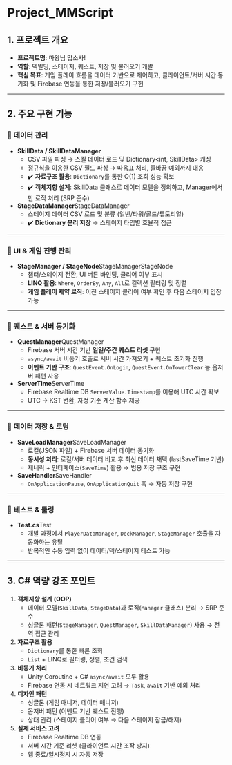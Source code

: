 # Project_MMScript
## 1. 프로젝트 개요

- **프로젝트명**: 마왕님 맙소사!
- **역할**: 덱빌딩, 스테이지, 퀘스트, 저장 및 불러오기 개발
- **핵심 목표**: 게임 플레이 흐름을 데이터 기반으로 제어하고, 클라이언트/서버 시간 동기화 및 Firebase 연동을 통한 저장/불러오기 구현

---

## 2. 주요 구현 기능

### 🔹 데이터 관리

- **SkillData / SkillDataManager**
    - CSV 파일 파싱 → 스킬 데이터 로드 및 Dictionary<int, SkillData> 캐싱
    - 정규식을 이용한 CSV 필드 파싱 → 따옴표 처리, 줄바꿈 예외까지 대응
    - ✔️ **자료구조 활용**: `Dictionary`를 통한 O(1) 조회 성능 확보
    - ✔️ **객체지향 설계**: SkillData 클래스로 데이터 모델을 정의하고, Manager에서만 로직 처리 (SRP 준수)
- **StageDataManager**StageDataManager
    - 스테이지 데이터 CSV 로드 및 분류 (일반/타워/골드/튜토리얼)
    - ✔️ **Dictionary 분리 저장** → 스테이지 타입별 효율적 접근

---

### 🔹 UI & 게임 진행 관리

- **StageManager / StageNode**StageManagerStageNode
    - 챕터/스테이지 전환, UI 버튼 바인딩, 클리어 여부 표시
    - **LINQ 활용**: `Where`, `OrderBy`, `Any`, `All`로 컬렉션 필터링 및 정렬
    - **게임 플레이 제약 로직**: 이전 스테이지 클리어 여부 확인 후 다음 스테이지 입장 가능

---

### 🔹 퀘스트 & 서버 동기화

- **QuestManager**QuestManager
    - Firebase 서버 시간 기반 **일일/주간 퀘스트 리셋** 구현
    - `async/await` 비동기 호출로 서버 시간 가져오기 + 퀘스트 초기화 진행
    - **이벤트 기반 구조**: `QuestEvent.OnLogin`, `QuestEvent.OnTowerClear` 등 옵저버 패턴 사용
- **ServerTime**ServerTime
    - Firebase Realtime DB `ServerValue.Timestamp`를 이용해 UTC 시간 확보
    - UTC → KST 변환, 자정 기준 계산 함수 제공

---

### 🔹 데이터 저장 & 로딩

- **SaveLoadManager**SaveLoadManager
    - 로컬(JSON 파일) + Firebase 서버 데이터 동기화
    - **동시성 처리**: 로컬/서버 데이터 비교 후 최신 데이터 채택 (lastSaveTime 기반)
    - 제네릭 + 인터페이스(`SaveTime`) 활용 → 범용 저장 구조 구현
- **SaveHandler**SaveHandler
    - `OnApplicationPause`, `OnApplicationQuit` 훅 → 자동 저장 구현

---

### 🔹 테스트 & 툴링

- **Test.cs**Test
    - 개발 과정에서 `PlayerDataManager`, `DeckManager`, `StageManager` 호출을 자동화하는 유틸
    - 반복적인 수동 입력 없이 데이터/덱/스테이지 테스트 가능

---

## 3. C# 역량 강조 포인트

1. **객체지향 설계 (OOP)**
    - 데이터 모델(`SkillData`, `StageData`)과 로직(`Manager` 클래스) 분리 → SRP 준수
    - 싱글톤 패턴(`StageManager`, `QuestManager`, `SkillDataManager`) 사용 → 전역 접근 관리
2. **자료구조 활용**
    - `Dictionary`를 통한 빠른 조회
    - `List` + LINQ로 필터링, 정렬, 조건 검색
3. **비동기 처리**
    - Unity Coroutine + C# `async/await` 모두 활용
    - Firebase 연동 시 네트워크 지연 고려 → `Task`, `await` 기반 예외 처리
4. **디자인 패턴**
    - 싱글톤 (게임 매니저, 데이터 매니저)
    - 옵저버 패턴 (이벤트 기반 퀘스트 진행)
    - 상태 관리 (스테이지 클리어 여부 → 다음 스테이지 잠금/해제)
5. **실제 서비스 고려**
    - Firebase Realtime DB 연동
    - 서버 시간 기준 리셋 (클라이언트 시간 조작 방지)
    - 앱 종료/일시정지 시 자동 저장
